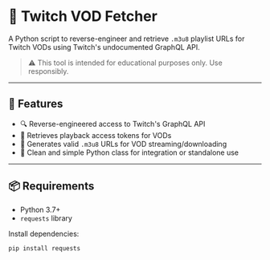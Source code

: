 # 🎥 Twitch VOD Fetcher

A Python script to reverse-engineer and retrieve `.m3u8` playlist URLs for Twitch VODs using Twitch's undocumented GraphQL API.

> ⚠️ This tool is intended for educational purposes only. Use responsibly.

---

## 🚀 Features

- 🔍 Reverse-engineered access to Twitch's GraphQL API  
- 🧾 Retrieves playback access tokens for VODs  
- 🔗 Generates valid `.m3u8` URLs for VOD streaming/downloading  
- 🧰 Clean and simple Python class for integration or standalone use  

---

## 📦 Requirements

- Python 3.7+
- `requests` library

Install dependencies:

```bash
pip install requests
```